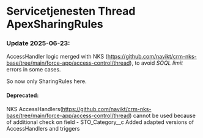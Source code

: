 # Servicetjenesten Thread ApexSharingRules

### Update 2025-06-23:

AccessHandler logic merged with NKS (https://github.com/navikt/crm-nks-base/tree/main/force-app/access-control/thread), to avoid _SOQL limit_ errors in some cases.

So now only SharingRules here.

#### Deprecated:

NKS AccessHandlers(https://github.com/navikt/crm-nks-base/tree/main/force-app/access-control/thread) cannot be used because of additional check on field - STO_Category\_\_c
Added adapted versions of AccessHandlers and triggers
